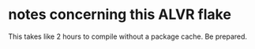# notes concerning this ALVR flake

This takes like 2 hours to compile without a package cache. Be prepared.
